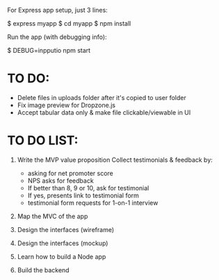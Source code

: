 For Express app setup, just 3 lines:

$ express myapp
$ cd myapp
$ npm install

Run the app (with debugging info): 

$ DEBUG=inpputio npm start


# TO DO: 
- Delete files in uploads folder after it's copied to user folder
- Fix image preview for Dropzone.js
- Accept tabular data only & make file clickable/viewable in UI



# TO DO LIST: 

1. Write the MVP value proposition
Collect testimonials & feedback by:

    - asking for net promoter score
    - NPS asks for feedback
    - If better than 8, 9 or 10, ask for testimonial
    - If yes, presents link to testimonial form
    - testimonial form requests for 1-on-1 interview

2. Map the MVC of the app

3. Design the interfaces (wireframe)

4. Design the interfaces (mockup)

5. Learn how to build a Node app

6. Build the backend